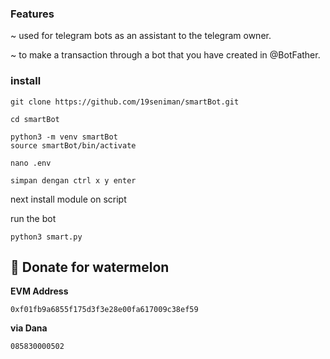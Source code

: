 ### Features
~ used for telegram bots as an assistant to the telegram owner.

~ to make a transaction through a bot that you have created in @BotFather.

### install

```clone repositori
git clone https://github.com/19seniman/smartBot.git
```
```
cd smartBot
```
```
python3 -m venv smartBot
source smartBot/bin/activate
```
```
nano .env

simpan dengan ctrl x y enter
```
next install module on script

run the bot
```
python3 smart.py
```

##  🍉 Donate for  watermelon

**EVM Address**  
```
0xf01fb9a6855f175d3f3e28e00fa617009c38ef59
```

**via Dana**  
```
085830000502
```
